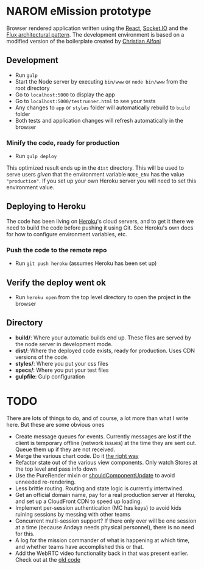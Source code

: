 # NAROM eMission prototype

Browser rendered application written using the [React](http://facebook.github.io/react/), [Socket.IO](http://socket.io/) and the [Flux architectural pattern](https://facebook.github.io/flux/). The development environment is based on a modified version of the boilerplate created by [Christian Alfoni](git@github.com:christianalfoni/react-app-boilerplate.git)

## Development
* Run `gulp`
* Start the Node server by executing `bin/www` or `node bin/www` from the root directory
* Go to `localhost:5000` to display the app
* Go to `localhost:5000/testrunner.html` to see your tests
* Any changes to `app` or `styles` folder will automatically rebuild to `build` folder
* Both tests and application changes will refresh automatically in the browser

### Minify the code, ready for production
* Run `gulp deploy`

This optimized result ends up in the `dist` directory. This will be used to serve users *given* that the
environment variable `NODE_ENV` has the value `"production"`. If you set up your own Heroku server you will need to set this environment value.

## Deploying to Heroku

The code has been living on [Heroku](http://herokuapp.com)'s cloud servers, and to get it there we need to
build the code before pushing it using Git. See Heroku's own docs for how to configure environment variables, etc.

### Push the code to the remote repo
* Run `git push heroku` (assumes Heroku has been set up)

## Verify the deploy went ok
* Run `heroku open` from the top level directory to open the project in the browser

## Directory
* **build/**: Where your automatic builds end up. These files are served by the node server in development mode.
* **dist/**: Where the deployed code exists, ready for production. Uses CDN versions of the code.
* **styles/**: Where you put your css files
* **specs/**: Where you put your test files
* **gulpfile**: Gulp configuration


# TODO
There are lots of things to do, and of course, a lot more than what I write here. But these are some obvious ones

- Create message queues for events. Currently messages are lost if the client is temporary offline (network issues) at the time they are sent out. Queue them up if they are not received.
- Merge the various chart code. Do it [the right way](http://nicolashery.com/integrating-d3js-visualizations-in-a-react-app)
- Refactor state out of the various view components. Only watch Stores at the top level and pass info down
- Use the PureRender mixin or [shouldComponentUpdate](https://facebook.github.io/react/docs/component-specs.html#updating-shouldcomponentupdate) to avoid unneeded re-rendering.
- Less brittle routing. Routing and state logic is currently intertwined.
- Get an official domain name, pay for a real production server at Heroku, and set up a CloudFront CDN to speed up loading.
- Implement per-session authentication (MC has keys) to avoid kids ruining sessions by messing with other teams
- Concurrent multi-session support? If there only ever will be one session at a time (because Andøya needs physical personnel), there is no need for this.
- A log for the mission commander of what is happening at which time, and whether teams have accomplished this or that.
- Add the WebRTC video functionality back in that was present earlier. Check out at the [old code](https://github.com/fatso83/Emissions/commit/12bccc3ab4a37c38c13f49f7b26bf6d311a2b2c8)
